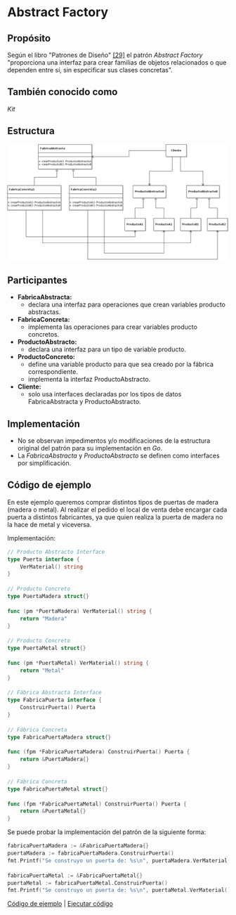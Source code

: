 # Abstract Factory

## Propósito

Según el libro "Patrones de Diseño" [\[29\]](../../../recursos.md) el patrón _Abstract Factory_ "proporciona una interfaz para crear familias de objetos relacionados o que dependen entre sí, sin especificar sus clases concretas".

## También conocido como

_Kit_

## Estructura

![](../../../.gitbook/assets/abstractfactory.png)

## Participantes

* **FabricaAbstracta:**
  * declara una interfaz para operaciones que crean variables producto abstractas.
* **FabricaConcreta:**
  * implementa las operaciones para crear variables producto concretos.
* **ProductoAbstracto:**
  * declara una interfaz para un tipo de variable producto.
* **ProductoConcreto:**
  * define una variable producto para que sea creado por la fábrica correspondiente.
  * implementa la interfaz ProductoAbstracto.
* **Cliente:**
  * solo usa interfaces declaradas por los tipos de datos FabricaAbstracta y ProductoAbstracto.

## Implementación

* No se observan impedimentos y/o modificaciones de la estructura original del patrón para su implementación en _Go_.
* La _FabricaAbstracta_ y _ProductoAbstracto_ se definen como interfaces por simplificación.

## Código de ejemplo

En este ejemplo queremos comprar distintos tipos de puertas de madera \(madera o metal\). Al realizar el pedido el local de venta debe encargar cada puerta a distintos fabricantes, ya que quien realiza la puerta de madera no la hace de metal y viceversa.

Implementación:

```go
// Producto Abstracto Interface
type Puerta interface {
    VerMaterial() string
}

// Producto Concreto
type PuertaMadera struct{}

func (pm *PuertaMadera) VerMaterial() string {
    return "Madera"
}

// Producto Concreto
type PuertaMetal struct{}

func (pm *PuertaMetal) VerMaterial() string {
    return "Metal"
}

// Fábrica Abstracta Interface
type FabricaPuerta interface {
    ConstruirPuerta() Puerta
}

// Fábrica Concreta
type FabricaPuertaMadera struct{}

func (fpm *FabricaPuertaMadera) ConstruirPuerta() Puerta {
    return &PuertaMadera{}
}

// Fábrica Concreta
type FabricaPuertaMetal struct{}

func (fpm *FabricaPuertaMetal) ConstruirPuerta() Puerta {
    return &PuertaMetal{}
}
```

Se puede probar la implementación del patrón de la siguiente forma:

```go
fabricaPuertaMadera := &FabricaPuertaMadera{}
puertaMadera := fabricaPuertaMadera.ConstruirPuerta()
fmt.Printf("Se construyo un puerta de: %s\n", puertaMadera.VerMaterial())

fabricaPuertaMetal := &FabricaPuertaMetal{}
puertaMetal := fabricaPuertaMetal.ConstruirPuerta()
fmt.Printf("Se construyo un puerta de: %s\n", puertaMetal.VerMaterial())
```

[Código de ejemplo](https://github.com/danielspk/designpatternsingo/tree/master/patrones/creacionales/abstractfactory) \| [Ejecutar código](https://play.golang.org/p/8yy8vp4cDD5)

